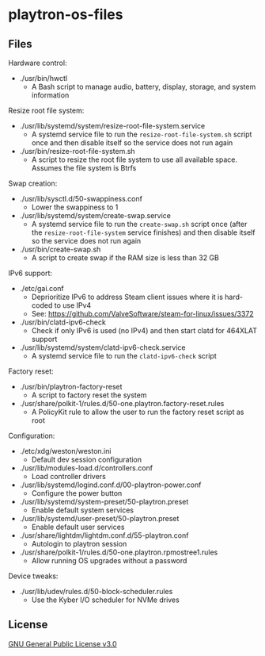 # playtron-os-files

## Files

Hardware control:

- ./usr/bin/hwctl
    - A Bash script to manage audio, battery, display, storage, and system information

Resize root file system:

- ./usr/lib/systemd/system/resize-root-file-system.service
    - A systemd service file to run the `resize-root-file-system.sh` script once and then disable itself so the service does not run again
- ./usr/bin/resize-root-file-system.sh
    - A script to resize the root file system to use all available space. Assumes the file system is Btrfs

Swap creation:

- ./usr/lib/sysctl.d/50-swappiness.conf
    - Lower the swappiness to 1
- ./usr/lib/systemd/system/create-swap.service
    - A systemd service file to run the `create-swap.sh` script once (after the `resize-root-file-system` service finishes) and then disable itself so the service does not run again
- ./usr/bin/create-swap.sh
    - A script to create swap if the RAM size is less than 32 GB

IPv6 support:

- ./etc/gai.conf
    - Deprioritize IPv6 to address Steam client issues where it is hard-coded to use IPv4
    - See: https://github.com/ValveSoftware/steam-for-linux/issues/3372
- ./usr/bin/clatd-ipv6-check
    - Check if only IPv6 is used (no IPv4) and then start clatd for 464XLAT support
- ./usr/lib/systemd/system/clatd-ipv6-check.service
    - A systemd service file to run the `clatd-ipv6-check` script

Factory reset:

- ./usr/bin/playtron-factory-reset
    - A script to factory reset the system
- ./usr/share/polkit-1/rules.d/50-one.playtron.factory-reset.rules
    - A PolicyKit rule to allow the user to run the factory reset script as root

Configuration:

- ./etc/xdg/weston/weston.ini
    - Default dev session configuration
- ./usr/lib/modules-load.d/controllers.conf
    - Load controller drivers
- ./usr/lib/systemd/logind.conf.d/00-playtron-power.conf
    - Configure the power button
- ./usr/lib/systemd/system-preset/50-playtron.preset
    - Enable default system services
- ./usr/lib/systemd/user-preset/50-playtron.preset
    - Enable default user services
- ./usr/share/lightdm/lightdm.conf.d/55-playtron.conf
    - Autologin to playtron session
- ./usr/share/polkit-1/rules.d/50-one.playtron.rpmostree1.rules
    - Allow running OS upgrades without a password

Device tweaks:

- ./usr/lib/udev/rules.d/50-block-scheduler.rules
    - Use the Kyber I/O scheduler for NVMe drives

## License

[GNU General Public License v3.0](LICENSE)
